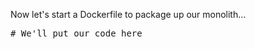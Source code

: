 Now let's start a Dockerfile to package up our monolith...

<pre class="file" data-filename="Dockerfile" data-target="replace">
# We'll put our code here

</pre>